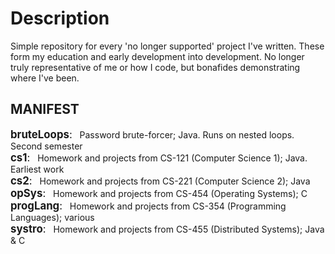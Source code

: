 # Description
 Simple repository for every 'no longer supported' project I've written. These form my education and early development into development. No longer truly representative of me or how I code, but bonafides demonstrating where I've been.  
  

 ## MANIFEST
  <span style="font-size:larger;">__bruteLoops__:</span> &nbsp; Password brute-forcer; Java. Runs on nested loops. Second semester  
  <span style="font-size:larger;">__cs1__:</span>    &nbsp;  Homework and projects from CS-121 (Computer Science 1); Java. Earliest work  
  <span style="font-size:larger;">__cs2__:</span>    &nbsp;  Homework and projects from CS-221 (Computer Science 2); Java  
  <span style="font-size:larger;">__opSys__:</span>  &nbsp;  Homework and projects from CS-454 (Operating Systems); C  
  <span style="font-size:larger;">__progLang__:</span>   &nbsp;  Homework and projects from CS-354 (Programming Languages); various  
  <span style="font-size:larger;">__systro__:</span> &nbsp;  Homework and projects from CS-455 (Distributed Systems); Java & C  
  